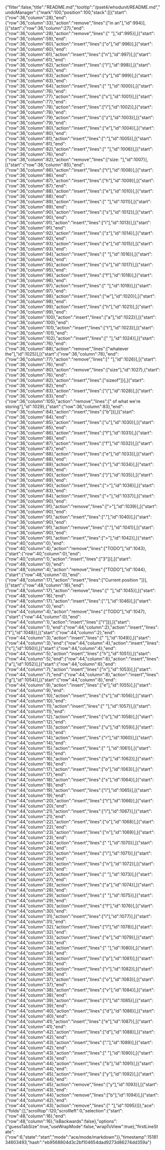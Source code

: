 {"filter":false,"title":"README.md","tooltip":"/pset4/whodunit/README.md","undoManager":{"mark":100,"position":100,"stack":[[{"start":{"row":36,"column":28},"end":{"row":36,"column":33},"action":"remove","lines":["in an"],"id":994}],[{"start":{"row":36,"column":27},"end":{"row":36,"column":28},"action":"remove","lines":[" "],"id":995}],[{"start":{"row":36,"column":59},"end":{"row":36,"column":60},"action":"insert","lines":["o"],"id":996}],[{"start":{"row":36,"column":60},"end":{"row":36,"column":61},"action":"insert","lines":["n"],"id":997}],[{"start":{"row":36,"column":61},"end":{"row":36,"column":62},"action":"insert","lines":["l"],"id":998}],[{"start":{"row":36,"column":62},"end":{"row":36,"column":63},"action":"insert","lines":["y"],"id":999}],[{"start":{"row":36,"column":63},"end":{"row":36,"column":64},"action":"insert","lines":[" "],"id":1000}],[{"start":{"row":36,"column":76},"end":{"row":36,"column":77},"action":"insert","lines":["s"],"id":1001}],[{"start":{"row":36,"column":77},"end":{"row":36,"column":78},"action":"insert","lines":["i"],"id":1002}],[{"start":{"row":36,"column":78},"end":{"row":36,"column":79},"action":"insert","lines":["z"],"id":1003}],[{"start":{"row":36,"column":79},"end":{"row":36,"column":80},"action":"insert","lines":["e"],"id":1004}],[{"start":{"row":36,"column":80},"end":{"row":36,"column":81},"action":"insert","lines":[":"],"id":1005}],[{"start":{"row":36,"column":81},"end":{"row":36,"column":82},"action":"insert","lines":[" "],"id":1006}],[{"start":{"row":36,"column":76},"end":{"row":36,"column":82},"action":"remove","lines":["size: "],"id":1007}],[{"start":{"row":36,"column":85},"end":{"row":36,"column":86},"action":"insert","lines":["t"],"id":1008}],[{"start":{"row":36,"column":86},"end":{"row":36,"column":87},"action":"insert","lines":["h"],"id":1009}],[{"start":{"row":36,"column":87},"end":{"row":36,"column":88},"action":"insert","lines":["e"],"id":1010}],[{"start":{"row":36,"column":88},"end":{"row":36,"column":89},"action":"insert","lines":[" "],"id":1011}],[{"start":{"row":36,"column":89},"end":{"row":36,"column":90},"action":"insert","lines":["s"],"id":1012}],[{"start":{"row":36,"column":90},"end":{"row":36,"column":91},"action":"insert","lines":["i"],"id":1013}],[{"start":{"row":36,"column":91},"end":{"row":36,"column":92},"action":"insert","lines":["z"],"id":1014}],[{"start":{"row":36,"column":92},"end":{"row":36,"column":93},"action":"insert","lines":["e"],"id":1015}],[{"start":{"row":36,"column":93},"end":{"row":36,"column":94},"action":"insert","lines":[" "],"id":1016}],[{"start":{"row":36,"column":94},"end":{"row":36,"column":95},"action":"insert","lines":["o"],"id":1017}],[{"start":{"row":36,"column":95},"end":{"row":36,"column":96},"action":"insert","lines":["f"],"id":1018}],[{"start":{"row":36,"column":96},"end":{"row":36,"column":97},"action":"insert","lines":[" "],"id":1019}],[{"start":{"row":36,"column":97},"end":{"row":36,"column":98},"action":"insert","lines":["w"],"id":1020}],[{"start":{"row":36,"column":98},"end":{"row":36,"column":99},"action":"insert","lines":["h"],"id":1021}],[{"start":{"row":36,"column":99},"end":{"row":36,"column":100},"action":"insert","lines":["a"],"id":1022}],[{"start":{"row":36,"column":100},"end":{"row":36,"column":101},"action":"insert","lines":["t"],"id":1023}],[{"start":{"row":36,"column":101},"end":{"row":36,"column":102},"action":"insert","lines":[" "],"id":1024}],[{"start":{"row":36,"column":76},"end":{"row":36,"column":88},"action":"remove","lines":["whatever the"],"id":1025}],[{"start":{"row":36,"column":76},"end":{"row":36,"column":77},"action":"remove","lines":[" "],"id":1026}],[{"start":{"row":36,"column":76},"end":{"row":36,"column":80},"action":"remove","lines":["size"],"id":1027},{"start":{"row":36,"column":76},"end":{"row":36,"column":82},"action":"insert","lines":["sizeof"]}],[{"start":{"row":36,"column":82},"end":{"row":36,"column":83},"action":"insert","lines":["("],"id":1028}],[{"start":{"row":36,"column":83},"end":{"row":36,"column":105},"action":"remove","lines":[" of what we're storing"],"id":1029},{"start":{"row":36,"column":83},"end":{"row":36,"column":84},"action":"insert","lines":["b"]}],[{"start":{"row":36,"column":84},"end":{"row":36,"column":85},"action":"insert","lines":["u"],"id":1030}],[{"start":{"row":36,"column":85},"end":{"row":36,"column":86},"action":"insert","lines":["f"],"id":1031}],[{"start":{"row":36,"column":86},"end":{"row":36,"column":87},"action":"insert","lines":["f"],"id":1032}],[{"start":{"row":36,"column":87},"end":{"row":36,"column":88},"action":"insert","lines":["e"],"id":1033}],[{"start":{"row":36,"column":88},"end":{"row":36,"column":89},"action":"insert","lines":["r"],"id":1034}],[{"start":{"row":36,"column":89},"end":{"row":36,"column":90},"action":"insert","lines":[")"],"id":1035}],[{"start":{"row":36,"column":89},"end":{"row":36,"column":90},"action":"insert","lines":[">"],"id":1036}],[{"start":{"row":36,"column":83},"end":{"row":36,"column":84},"action":"insert","lines":["<"],"id":1037}],[{"start":{"row":36,"column":90},"end":{"row":36,"column":91},"action":"remove","lines":[">"],"id":1039}],[{"start":{"row":36,"column":90},"end":{"row":36,"column":91},"action":"insert","lines":["."],"id":1040}],[{"start":{"row":36,"column":90},"end":{"row":36,"column":91},"action":"remove","lines":["."],"id":1041}],[{"start":{"row":36,"column":90},"end":{"row":36,"column":91},"action":"insert","lines":[">"],"id":1042}],[{"start":{"row":40,"column":0},"end":{"row":40,"column":4},"action":"remove","lines":["TODO"],"id":1043},{"start":{"row":40,"column":0},"end":{"row":40,"column":1},"action":"insert","lines":["3"]}],[{"start":{"row":48,"column":0},"end":{"row":48,"column":4},"action":"remove","lines":["TODO"],"id":1044},{"start":{"row":48,"column":0},"end":{"row":48,"column":17},"action":"insert","lines":["Current position "]}],[{"start":{"row":48,"column":16},"end":{"row":48,"column":17},"action":"remove","lines":[" "],"id":1045}],[{"start":{"row":48,"column":16},"end":{"row":48,"column":17},"action":"insert","lines":["."],"id":1046}],[{"start":{"row":44,"column":0},"end":{"row":44,"column":4},"action":"remove","lines":["TODO"],"id":1047},{"start":{"row":44,"column":0},"end":{"row":44,"column":1},"action":"insert","lines":["I"]}],[{"start":{"row":44,"column":1},"end":{"row":44,"column":2},"action":"insert","lines":["t"],"id":1048}],[{"start":{"row":44,"column":2},"end":{"row":44,"column":3},"action":"insert","lines":[" "],"id":1049}],[{"start":{"row":44,"column":3},"end":{"row":44,"column":4},"action":"insert","lines":["c"],"id":1050}],[{"start":{"row":44,"column":4},"end":{"row":44,"column":5},"action":"insert","lines":["h"],"id":1051}],[{"start":{"row":44,"column":5},"end":{"row":44,"column":6},"action":"insert","lines":["a"],"id":1052}],[{"start":{"row":44,"column":6},"end":{"row":44,"column":7},"action":"insert","lines":["n"],"id":1053}],[{"start":{"row":44,"column":7},"end":{"row":44,"column":8},"action":"insert","lines":["g"],"id":1054}],[{"start":{"row":44,"column":8},"end":{"row":44,"column":9},"action":"insert","lines":["e"],"id":1055}],[{"start":{"row":44,"column":9},"end":{"row":44,"column":10},"action":"insert","lines":["s"],"id":1056}],[{"start":{"row":44,"column":10},"end":{"row":44,"column":11},"action":"insert","lines":[" "],"id":1057}],[{"start":{"row":44,"column":11},"end":{"row":44,"column":12},"action":"insert","lines":["o"],"id":1058}],[{"start":{"row":44,"column":12},"end":{"row":44,"column":13},"action":"insert","lines":["u"],"id":1059}],[{"start":{"row":44,"column":13},"end":{"row":44,"column":14},"action":"insert","lines":["r"],"id":1060}],[{"start":{"row":44,"column":14},"end":{"row":44,"column":15},"action":"insert","lines":[" "],"id":1061}],[{"start":{"row":44,"column":15},"end":{"row":44,"column":16},"action":"insert","lines":["p"],"id":1062}],[{"start":{"row":44,"column":16},"end":{"row":44,"column":17},"action":"insert","lines":["o"],"id":1063}],[{"start":{"row":44,"column":17},"end":{"row":44,"column":18},"action":"insert","lines":["s"],"id":1064}],[{"start":{"row":44,"column":18},"end":{"row":44,"column":19},"action":"insert","lines":["i"],"id":1065}],[{"start":{"row":44,"column":19},"end":{"row":44,"column":20},"action":"insert","lines":["t"],"id":1066}],[{"start":{"row":44,"column":20},"end":{"row":44,"column":21},"action":"insert","lines":["i"],"id":1067}],[{"start":{"row":44,"column":21},"end":{"row":44,"column":22},"action":"insert","lines":["o"],"id":1068}],[{"start":{"row":44,"column":22},"end":{"row":44,"column":23},"action":"insert","lines":["n"],"id":1069}],[{"start":{"row":44,"column":23},"end":{"row":44,"column":24},"action":"insert","lines":[" "],"id":1070}],[{"start":{"row":44,"column":24},"end":{"row":44,"column":25},"action":"insert","lines":["i"],"id":1071}],[{"start":{"row":44,"column":25},"end":{"row":44,"column":26},"action":"insert","lines":["n"],"id":1072}],[{"start":{"row":44,"column":26},"end":{"row":44,"column":27},"action":"insert","lines":[" "],"id":1073}],[{"start":{"row":44,"column":27},"end":{"row":44,"column":28},"action":"insert","lines":["a"],"id":1074}],[{"start":{"row":44,"column":28},"end":{"row":44,"column":29},"action":"insert","lines":[" "],"id":1075}],[{"start":{"row":44,"column":29},"end":{"row":44,"column":30},"action":"insert","lines":["f"],"id":1076}],[{"start":{"row":44,"column":30},"end":{"row":44,"column":31},"action":"insert","lines":["i"],"id":1077}],[{"start":{"row":44,"column":31},"end":{"row":44,"column":32},"action":"insert","lines":["l"],"id":1078}],[{"start":{"row":44,"column":32},"end":{"row":44,"column":33},"action":"insert","lines":["e"],"id":1079}],[{"start":{"row":44,"column":33},"end":{"row":44,"column":34},"action":"insert","lines":[" "],"id":1080}],[{"start":{"row":44,"column":34},"end":{"row":44,"column":35},"action":"insert","lines":["p"],"id":1081}],[{"start":{"row":44,"column":35},"end":{"row":44,"column":36},"action":"insert","lines":["r"],"id":1082}],[{"start":{"row":44,"column":36},"end":{"row":44,"column":37},"action":"insert","lines":["o"],"id":1083}],[{"start":{"row":44,"column":37},"end":{"row":44,"column":38},"action":"insert","lines":["v"],"id":1084}],[{"start":{"row":44,"column":38},"end":{"row":44,"column":39},"action":"insert","lines":["i"],"id":1085}],[{"start":{"row":44,"column":39},"end":{"row":44,"column":40},"action":"insert","lines":["d"],"id":1086}],[{"start":{"row":44,"column":40},"end":{"row":44,"column":41},"action":"insert","lines":["e"],"id":1087}],[{"start":{"row":44,"column":41},"end":{"row":44,"column":42},"action":"insert","lines":["d"],"id":1088}],[{"start":{"row":44,"column":42},"end":{"row":44,"column":43},"action":"insert","lines":["."],"id":1089}],[{"start":{"row":44,"column":42},"end":{"row":44,"column":43},"action":"insert","lines":[" "],"id":1090}],[{"start":{"row":44,"column":43},"end":{"row":44,"column":44},"action":"insert","lines":["b"],"id":1091}],[{"start":{"row":44,"column":44},"end":{"row":44,"column":45},"action":"insert","lines":["y"],"id":1092}],[{"start":{"row":44,"column":44},"end":{"row":44,"column":45},"action":"remove","lines":["y"],"id":1093}],[{"start":{"row":44,"column":43},"end":{"row":44,"column":44},"action":"remove","lines":["b"],"id":1094}],[{"start":{"row":44,"column":42},"end":{"row":44,"column":43},"action":"remove","lines":[" "],"id":1095}]]},"ace":{"folds":[],"scrolltop":120,"scrollleft":0,"selection":{"start":{"row":48,"column":16},"end":{"row":48,"column":16},"isBackwards":false},"options":{"guessTabSize":true,"useWrapMode":false,"wrapToView":true},"firstLineState":{"row":6,"state":"start","mode":"ace/mode/markdown"}},"timestamp":1518134603493,"hash":"eb9568804d3c2bf104654dad9273d86274dd359a"}